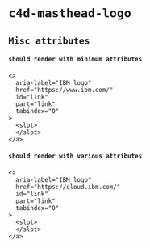 # `c4d-masthead-logo`

## `Misc attributes`

####   `should render with minimum attributes`

```
<a
  aria-label="IBM logo"
  href="https://www.ibm.com/"
  id="link"
  part="link"
  tabindex="0"
>
  <slot>
  </slot>
</a>

```

####   `should render with various attributes`

```
<a
  aria-label="IBM logo"
  href="https://cloud.ibm.com/"
  id="link"
  part="link"
  tabindex="0"
>
  <slot>
  </slot>
</a>

```


